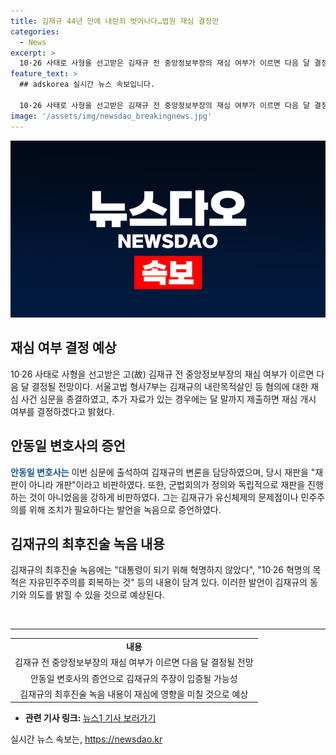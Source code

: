 ```yaml
---
title: 김재규 44년 만에 내란죄 벗어나다…법원 재심 결정만
categories:
  - News
excerpt: >
  10·26 사태로 사형을 선고받은 김재규 전 중앙정보부장의 재심 여부가 이르면 다음 달 결정될 전망이다. 1980년에 사실상 개판 재판으로 비판 받은 군법회의 당시를 안동일 변호사가 소회하며 지도자들의 권력남용을 비판하는 내용을 진술했다. 10·26 혁명의 목적은 자유민주주의를 회복하는 것이라고 말한 김재규의 최후 진술 녹음도 일부 재생됐다. 재심 여부 결정 관련, 법원은 추가 자료를 이달 말까지 제출하면 재심 여부를 결정하겠다고 밝혔다.
feature_text: >
  ## adskorea 실시간 뉴스 속보입니다.

  10·26 사태로 사형을 선고받은 김재규 전 중앙정보부장의 재심 여부가 이르면 다음 달 결정될 전망이다. 1980년에 사실상 개판 재판으로 비판 받은 군법회의 당시를 안동일 변호사가 소회하며 지도자들의 권력남용을 비판하는 내용을 진술했다. 10·26 혁명의 목적은 자유민주주의를 회복하는 것이라고 말한 김재규의 최후 진술 녹음도 일부 재생됐다. 재심 여부 결정 관련, 법원은 추가 자료를 이달 말까지 제출하면 재심 여부를 결정하겠다고 밝혔다.
image: '/assets/img/newsdao_breakingnews.jpg'
---
```


<p><img src="/assets/img/newsdao_breakingnews.jpg" alt="adskorea 속보" /></p>

<h2 data-ke-size="size26">재심 여부 결정 예상</h2>

<p data-ke-size="size16">10·26 사태로 사형을 선고받은 고(故) 김재규 전 중앙정보부장의 재심 여부가 이르면 다음 달 결정될 전망이다. 서울고법 형사7부는 김재규의 내란목적살인 등 혐의에 대한 재심 사건 심문을 종결하였고, 추가 자료가 있는 경우에는 달 말까지 제출하면 재심 개시 여부를 결정하겠다고 밝혔다.</p>

<h2 data-ke-size="size26">안동일 변호사의 증언</h2>

<p data-ke-size="size16"><b><span style="color: #1a5490;">안동일 변호사는</span></b> 이번 심문에 출석하여 김재규의 변론을 담당하였으며, 당시 재판을 "재판이 아니라 개판"이라고 비판하였다. 또한, 군법회의가 정의와 독립적으로 재판을 진행하는 것이 아니었음을 강하게 비판하였다. 그는 김재규가 유신체제의 문제점이나 민주주의를 위해 조치가 필요하다는 발언을 녹음으로 증언하였다.</p>

<h2 data-ke-size="size26">김재규의 최후진술 녹음 내용</h2>

<p data-ke-size="size16">김재규의 최후진술 녹음에는 "대통령이 되기 위해 혁명하지 않았다", "10·26 혁명의 목적은 자유민주주의를 회복하는 것" 등의 내용이 담겨 있다. 이러한 발언이 김재규의 동기와 의도를 밝힐 수 있을 것으로 예상된다.</p>

<p data-ke-size="size16">&nbsp;</p>

<hr>

<table>
    <tbody>
        <tr>
            <td style="text-align: center; height: 17px;"><b>내용</b></td>
        </tr>
        <tr>
            <td style="text-align: center; height: 17px;">김재규 전 중앙정보부장의 재심 여부가 이르면 다음 달 결정될 전망</td>
        </tr>
        <tr>
            <td style="text-align: center; height: 17px;">안동일 변호사의 증언으로 김재규의 주장이 입증될 가능성</td>
        </tr>
        <tr>
            <td style="text-align: center; height: 17px;">김재규의 최후진술 녹음 내용이 재심에 영향을 미칠 것으로 예상</td>
        </tr>
    </tbody>
</table>

<ul>
    <li><b>관련 기사 링크: </b><a href="https://www.news1.kr/articles/?4442087" target="_blank" rel="noopener">뉴스1 기사 보러가기</a></li>
</ul>
실시간 뉴스 속보는, <a href="https://newsdao.kr" rel="dofollow">https://newsdao.kr</a>


